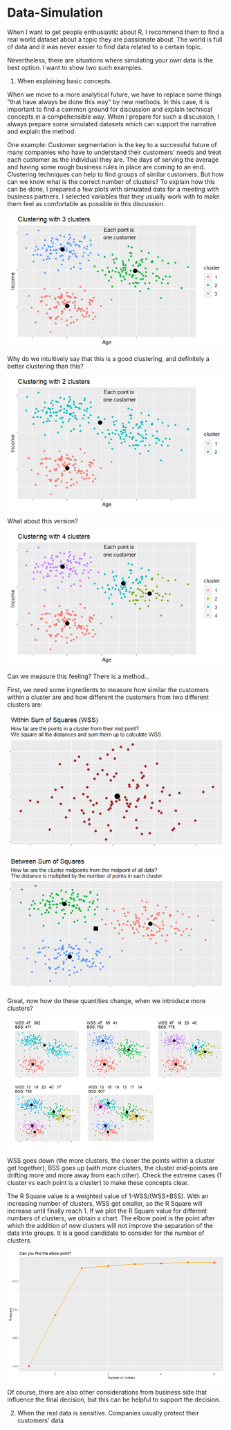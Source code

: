 # Data-Simulation

When I want to get people enthusiastic about R, I recommend them to find a real world dataset about a topic they are passionate about. The world is full of data and it was never easier to find data related to a certain topic.

Nevertheless, there are situations where simulating your own data is the best option. I want to show two such examples.

1. When explaining basic concepts.

When we move to a more analytical future, we have to replace some things "that have always be done this way" by new methods. In this case, it is important to find a common ground for discussion and explain technical concepts in a compehensible way. When I prepare for such a discussion, I always prepare some simulated datasets which can support the narrative and explain the method.

One example:
Customer segmentation is the key to a successful future of many companies who have to understand their customers' needs and treat each customer as the individual they are. The days of serving the average and having some rough business rules in place are coming to an end. Clustering techniques can help to find groups of similar customers.
But how can we know what is the correct number of clusters? To explain how this can be done, I prepared a few plots with simulated data for a meeting with business partners. I selected variables that they usually work with to make them feel as comfortable as possible in this discussion.

![](img/clustering_idea.png)

Why do we intuitively say that this is a good clustering, and definitely a better clustering than this?

![](img/clustering_2.png)

What about this version?

![](img/clustering_4.png)

Can we measure this feeling? There is a method...

First, we need some ingredients to measure how similar the customers within a cluster are and how different the customers from two different clusters are:

![](img/WSS.png)

![](img/BSS.png)

Great, now how do these quantities change, when we introduce more clusters?

![](img/different_k.png)

WSS goes down (the more clusters, the closer the points within a cluster get together), BSS goes up (with more clusters, the cluster mid-points are drifting more and more away from each other). Check the extreme cases (1 cluster vs each point is a cluster) to make these concepts clear.

The R Square value is a weighted value of 1-WSS/(WSS+BSS). With an increasing number of clusters, WSS get smaller, so the R Square will increase until finally reach 1. If we plot the R Square value for different numbers of clusters, we obtain a chart. The elbow point is the point after which the addition of new clusters will not improve the separation of the data into groups. It is a good candidate to consider for the number of clusters.

![](img/Elbow_chart.png)

Of course, there are also other considerations from business side that influence the final decision, but this can be helpful to support the decision.


2. When the real data is sensitive.
Companies usually protect their customers' data
